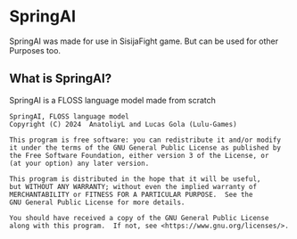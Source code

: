 # SpringAI
SpringAI was made for use in SisijaFight game. But can be used for other Purposes too.
## What is SpringAI?
SpringAI is a FLOSS language model made from scratch

    SpringAI, FLOSS language model
    Copyright (C) 2024  AnatoliyL and Lucas Gola (Lulu-Games)

    This program is free software: you can redistribute it and/or modify
    it under the terms of the GNU General Public License as published by
    the Free Software Foundation, either version 3 of the License, or
    (at your option) any later version.

    This program is distributed in the hope that it will be useful,
    but WITHOUT ANY WARRANTY; without even the implied warranty of
    MERCHANTABILITY or FITNESS FOR A PARTICULAR PURPOSE.  See the
    GNU General Public License for more details.

    You should have received a copy of the GNU General Public License
    along with this program.  If not, see <https://www.gnu.org/licenses/>.

